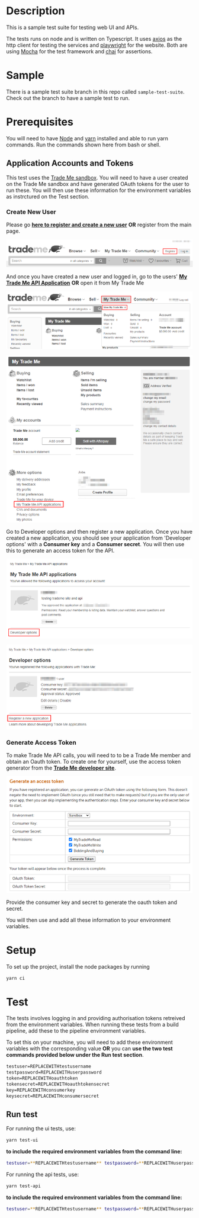 # Description

This is a sample test suite for testing web UI and APIs.

The tests runs on node and is written on Typescript. It uses [axios](https://axios-http.com/) as the http client for testing the services and [playwright](https://playwright.dev/docs/intro) for the website. Both are using [Mocha](https://mochajs.org/) for the test framework and [chai](https://www.chaijs.com/api/) for assertions.

# Sample

There is a sample test suite branch in this repo called `sample-test-suite`. Check out the branch to have a sample test to run.

# Prerequisites

You will need to have [Node](https://nodejs.org/en/) and [yarn](https://classic.yarnpkg.com/en/docs/install) installed and able to run yarn commands. Run the commands shown here from bash or shell.

## Application Accounts and Tokens

This test uses the [Trade Me sandbox](https://www.tmsandbox.co.nz/). You will need to have a user created on the Trade Me sandbox and have generated OAuth tokens for the user to run these. You will then use these information for the environment variables as instrctured on the Test section.

### Create New User

Please go **[here to register and create a new user](https://www.tmsandbox.co.nz/Members/Register.aspx)** **OR** register from the main page.

![register](files/register.png)

And once you have created a new user and logged in, go to the users' **[My Trade Me API Application](https://www.tmsandbox.co.nz/MyTradeMe/Api/MyApplications.aspx)** **OR** open it from My Trade Me

![viewMyTradeMe](files/viewMyTradeMe.png)

![myTradeMeAPIApplications](files/myTradeMeAPIApplications.png)

Go to Developer options and then register a new application. Once you have created a new application, you should see your application from 'Developer options' with a **Consumer key** and a **Consumer secret**. You will then use this to generate an access token for the API.

![viewDeveloperOptions](files/viewDeveloperOptions.png)

![viewRegisterANewApplication](files/viewRegisterANewApplication.png)

### Generate Access Token

To make Trade Me API calls, you will need to to be a Trade Me member and obtain an Oauth token. To create one for yourself, use the access token generator from the **[Trade Me developer site](https://developer.trademe.co.nz/api-overview/authentication/)**.

![generateAccessToken](files/generateAccessToken.png)

Provide the consumer key and secret to generate the oauth token and secret.

You will then use and add all these information to your environment variables.

# Setup

To set up the project, install the node packages by running

```bash
yarn ci
```

# Test
The tests involves logging in and providing authorisation tokens retreived from the environment variables. When running these tests from a build pipeline, add these to the pipeline environment variables.

To set this on your machine, you will need to add these environment variables with the corresponding value **OR** you can **use the two test commands provided below under the Run test section**.

```text
testuser=REPLACEWITHtestusername
testpassword=REPLACEWITHuserpassword
token=REPLACEWITHoauthtoken
tokensecret=REPLACEWITHoauthtokensecret
key=REPLACEWITHconsumerkey
keysecret=REPLACEWITHconsumersecret
```

## Run test

For running the ui tests, use:
```bash
yarn test-ui
```

**to include the required environment variables from the command line:**
```bash
testuser=**REPLACEWITHtestusername** testpassword=**REPLACEWITHuserpassword** token=**REPLACEWITHoauthtoken** tokensecret=**REPLACEWITHoauthtokensecret** key=**REPLACEWITHconsumerkey** keysecret=**REPLACEWITHconsumersecret** yarn test-ui
```

For running the api tests, use:
```bash
yarn test-api
```

**to include the required environment variables from the command line:**
```bash
testuser=**REPLACEWITHtestusername** testpassword=**REPLACEWITHuserpassword** token=**REPLACEWITHoauthtoken** tokensecret=**REPLACEWITHoauthtokensecret** key=**REPLACEWITHconsumerkey** keysecret=**REPLACEWITHconsumersecret** yarn test-api
```
